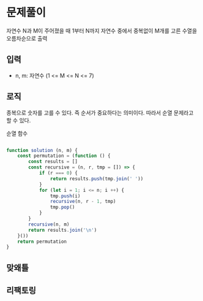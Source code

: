# 문제풀이

자연수 N과 M이 주어졌을 때 1부터 N까지 자연수 중에서 중복없이 M개를 고른 수열을 오름차순으로 출력

## 입력

- n, m: 자연수 (1 <= M <= N <= 7)

## 로직

종복으로 숫자를 고를 수 있다. 즉 순서가 중요하다는 의미이다. 따라서 순열 문제라고 할 수 있다.

순열 함수

```js

function solution (n, m) {
    const permutation = (function () {
        const results = []
        const recursive = (n, r, tmp = []) => {
            if (r === 0) {
                return results.push(tmp.join(' '))
            }
            for (let i = 1; i <= n; i ++) {
                tmp.push(i)
                recursive(n, r - 1, tmp)
                tmp.pop()
            }
        }
        recursive(n, m)
        return results.join('\n')
    }())
    return permutation
}
```

## 맞왜틀

## 리팩토링
